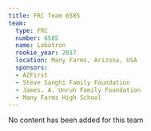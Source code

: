 ```yaml
---
title: FRC Team 6585
team:
  type: FRC
  number: 6585
  name: Lobotron
  rookie_year: 2017
  location: Many Farms, Arizona, USA
  sponsors:
  - AZFirst
  - Steve Sanghi Family Foundation
  - James. A. Unruh Family Foundation
  - Many Farms High School
---
```


No content has been added for this team